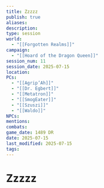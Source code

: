 ```yaml
---
title: Zzzzz
publish: true
aliases: 
description: 
type: session
world:
  - "[[Forgotten Realms]]"
campaign:
  - "[[Hoard of the Dragon Queen]]"
session_num: 11
session_date: 2025-07-15
location: 
PCs:
  - "[[Agrip’Ah]]"
  - "[[Dr. Egbert]]"
  - "[[Metatron]]"
  - "[[SmogEater]]"
  - "[[Szuszi]]"
  - "[[Waldo]]"
NPCs: 
mentions: 
combats: 
game_date: 1489 DR
date: 2025-07-15
last_modified: 2025-07-15
tags:
---
```

# Zzzzz
